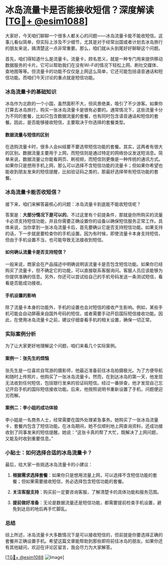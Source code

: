 # 冰岛流量卡是否能接收短信？深度解读[[TG💪+ @esim1088](https://t.me/s/esim1088)]

大家好，今天咱们聊聊一个很多人都关心的问题——冰岛流量卡能不能收短信。这事儿看似简单，但实际上涉及不少细节，尤其是对于经常出国或者计划去冰岛旅行的朋友来说，搞清楚这一点非常重要。那么，咱们就从头到尾好好聊聊这个问题。

首先，咱们得知道什么是流量卡。流量卡，顾名思义，就是一种专门用来提供移动数据服务的卡片。它可以帮助我们在没有Wi-Fi的情况下轻松上网、刷社交媒体、查地图等等。但流量卡的功能不仅仅是上网这么简单，它还可能包括语音通话和短信功能。而咱们今天讨论的重点就是短信功能。

### 冰岛流量卡的基础知识

冰岛作为北欧的一个小国，虽然面积不大，但风景绝美，吸引了不少游客。如果你打算去冰岛旅行，购买一张冰岛流量卡是很有必要的。通常情况下，这些流量卡分为不同的套餐，比如只包含数据流量的套餐，也有同时包含语音通话和短信的套餐。因此，是否能够接收短信，主要取决于你选择的套餐类型。

#### 数据流量与短信的区别

在选购流量卡时，很多人会纠结要不要选带短信功能的套餐。其实，这两者有很大的区别。数据流量主要用于上网，而短信则是通过特定的网络协议发送短消息。简单来说，数据流量让你能看网页、刷视频，而短信则更像是一种传统的通讯方式。如果你只是想用手机上网，那么可以选择不含短信功能的流量卡；但如果你希望也能收到朋友发来的短信提醒，比如验证码之类的，那最好选择带有短信功能的套餐。

### 冰岛流量卡能否收短信？

接下来，咱们来解答最核心的问题：冰岛流量卡到底能不能收短信呢？

答案是：**大部分情况下是可以的**。不过这里有个前提条件，那就是你所购买的流量卡必须支持短信功能，并且你需要正确设置你的设备以确保短信服务正常工作。具体来说，当你拿到一张冰岛流量卡后，首先要确认它是否支持短信功能。如果支持的话，下一步就是要检查你的手机设置。因为有时候，即使流量卡本身支持短信，但由于手机设置不当，也可能导致无法接收到短信。

#### 如何确认流量卡是否支持短信？

一般来说，商家会在产品描述中明确说明该流量卡是否包含短信功能。如果你已经购买了流量卡，但不确定它的功能，可以直接联系客服询问。客服人员应该能够为你提供准确的信息。另外，你还可以尝试给自己的手机号码发送一条测试短信，看看是否能成功接收。

#### 手机设置的影响

除了流量卡本身的功能外，手机的设置也会对短信的接收产生影响。例如，某些手机可能会自动屏蔽来自国外号码的短信，或者需要手动开启国际短信接收功能。因此，在使用冰岛流量卡之前，建议仔细查看手机的相关设置，确保一切正常。

### 实际案例分析

为了让大家更好地理解这个问题，咱们来看几个实际案例。

#### 案例一：张先生的烦恼

张先生是一位喜欢自驾游的摄影师，他最近准备前往冰岛拍摄极光。为了方便导航和随时上传照片，他购买了一张冰岛流量卡。然而，在到达冰岛的第一天，他发现无法收到任何短信，包括银行发来的验证码短信。经过一番排查，他才发现自己忘记开启手机的国际短信接收功能。后来，他按照说明书重新设置了手机，问题便迎刃而解。

#### 案例二：李小姐的成功体验

李小姐是一名商务人士，经常需要在国外处理紧急事务。她购买了一张冰岛流量卡，套餐内包含了短信功能。在冰岛期间，她不仅顺利地上网查询资料，还成功接收到了同事发来的短信提醒。她说：“这张卡真的帮了大忙，既解决了上网问题，又能及时收到重要信息。”

### 小贴士：如何选择合适的冰岛流量卡？

最后，给大家一些挑选冰岛流量卡的小建议：

1. **根据需求选择套餐**：如果你只是想用流量上网，可以选择不含短信功能的套餐；但如果需要接收短信，务必选择包含短信功能的套餐。
   
2. **关注客服支持**：购买前一定要咨询客服，了解清楚卡的具体功能和服务范围。

3. **提前做好准备**：无论是数据流量还是短信功能，都需要提前检查手机设置，避免到达目的地后再手忙脚乱。

### 总结

综上所述，冰岛流量卡大多数情况下是可以接收短信的，但前提是你要选择正确的套餐并正确设置手机。希望这篇文章能帮助到那些即将前往冰岛的朋友。如果你还有其他疑问，欢迎在评论区留言，我会尽力为大家解答。

[[TG💪+ @esim1088](https://t.me/s/esim1088) ![Image](https://i.postimg.cc/4NQfJmqS/Snipaste-2025-05-13-00-14-12.png)]